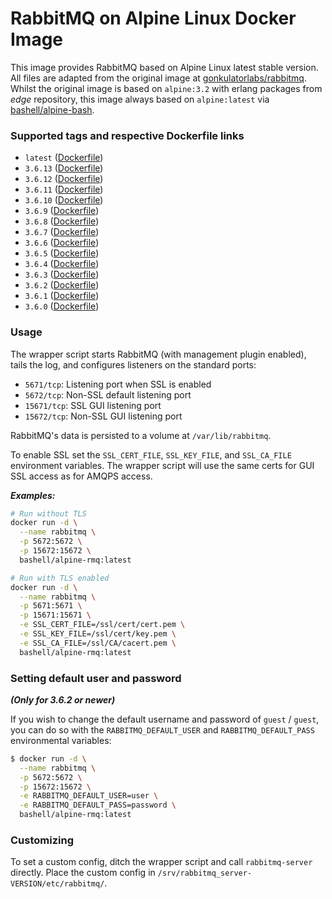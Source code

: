 # RabbitMQ on Alpine Linux Docker Image #

This image provides RabbitMQ based on Alpine Linux latest stable version. All files are adapted from the original image at [gonkulatorlabs/rabbitmq](https://hub.docker.com/r/gonkulatorlabs/rabbitmq/). Whilst the original image is based on `alpine:3.2` with erlang packages from *edge* repository, this image always based on `alpine:latest` via [bashell/alpine-bash](https://hub.docker.com/r/bashell/alpine-bash/).

### Supported tags and respective Dockerfile links ###

- `latest` ([Dockerfile](https://bitbucket.org/bashell-com/alpine-rmq/src/master/Dockerfile?fileviewer=file-view-default))
- `3.6.13` ([Dockerfile](https://bitbucket.org/bashell-com/alpine-rmq/src/3.6.13/Dockerfile?fileviewer=file-view-default))
- `3.6.12` ([Dockerfile](https://bitbucket.org/bashell-com/alpine-rmq/src/3.6.12/Dockerfile?fileviewer=file-view-default))
- `3.6.11` ([Dockerfile](https://bitbucket.org/bashell-com/alpine-rmq/src/3.6.11/Dockerfile?fileviewer=file-view-default))
- `3.6.10` ([Dockerfile](https://bitbucket.org/bashell-com/alpine-rmq/src/3.6.10/Dockerfile?fileviewer=file-view-default))
- `3.6.9` ([Dockerfile](https://bitbucket.org/bashell-com/alpine-rmq/src/3.6.9/Dockerfile?fileviewer=file-view-default))
- `3.6.8` ([Dockerfile](https://bitbucket.org/bashell-com/alpine-rmq/src/3.6.8/Dockerfile?fileviewer=file-view-default))
- `3.6.7` ([Dockerfile](https://bitbucket.org/bashell-com/alpine-rmq/src/3.6.7/Dockerfile?fileviewer=file-view-default))
- `3.6.6` ([Dockerfile](https://bitbucket.org/bashell-com/alpine-rmq/src/3.6.6/Dockerfile?fileviewer=file-view-default))
- `3.6.5` ([Dockerfile](https://bitbucket.org/bashell-com/alpine-rmq/src/3.6.5/Dockerfile?fileviewer=file-view-default))
- `3.6.4` ([Dockerfile](https://bitbucket.org/bashell-com/alpine-rmq/src/3.6.4/Dockerfile?fileviewer=file-view-default))
- `3.6.3` ([Dockerfile](https://bitbucket.org/bashell-com/alpine-rmq/src/3.6.3/Dockerfile?fileviewer=file-view-default))
- `3.6.2` ([Dockerfile](https://bitbucket.org/bashell-com/alpine-rmq/src/3.6.2/Dockerfile?fileviewer=file-view-default))
- `3.6.1` ([Dockerfile](https://bitbucket.org/bashell-com/alpine-rmq/src/3.6.1/Dockerfile?fileviewer=file-view-default))
- `3.6.0` ([Dockerfile](https://bitbucket.org/bashell-com/alpine-rmq/src/3.6.0/Dockerfile?fileviewer=file-view-default))

### Usage ###

The wrapper script starts RabbitMQ (with management plugin enabled), tails the log, and configures listeners on the standard ports:

- `5671/tcp`: Listening port when SSL is enabled
- `5672/tcp`: Non-SSL default listening port
- `15671/tcp`: SSL GUI listening port
- `15672/tcp`: Non-SSL GUI listening port

RabbitMQ's data is persisted to a volume at `/var/lib/rabbitmq`.

To enable SSL set the `SSL_CERT_FILE`, `SSL_KEY_FILE`, and `SSL_CA_FILE` environment variables.  The wrapper script will use the same certs for GUI SSL access as for AMQPS access.

***Examples:***

```bash
# Run without TLS
docker run -d \
  --name rabbitmq \
  -p 5672:5672 \
  -p 15672:15672 \
  bashell/alpine-rmq:latest
```

```bash
# Run with TLS enabled
docker run -d \
  --name rabbitmq \
  -p 5671:5671 \
  -p 15671:15671 \
  -e SSL_CERT_FILE=/ssl/cert/cert.pem \
  -e SSL_KEY_FILE=/ssl/cert/key.pem \
  -e SSL_CA_FILE=/ssl/CA/cacert.pem \
  bashell/alpine-rmq:latest
```

### Setting default user and password ###

***(Only for 3.6.2 or newer)***

If you wish to change the default username and password of `guest` / `guest`, you can do so with the `RABBITMQ_DEFAULT_USER` and `RABBITMQ_DEFAULT_PASS` environmental variables:

```bash
$ docker run -d \
  --name rabbitmq \
  -p 5672:5672 \
  -p 15672:15672 \
  -e RABBITMQ_DEFAULT_USER=user \
  -e RABBITMQ_DEFAULT_PASS=password \
  bashell/alpine-rmq:latest
```

### Customizing ###
To set a custom config, ditch the wrapper script and call `rabbitmq-server` directly.  Place the custom config in `/srv/rabbitmq_server-VERSION/etc/rabbitmq/`.
